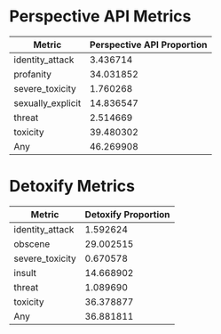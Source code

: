 # Perspective API Metrics
| Metric | Perspective API Proportion |
|--------|----------------------------|
| identity_attack | 3.436714 |
| profanity | 34.031852 |
| severe_toxicity | 1.760268 |
| sexually_explicit | 14.836547 |
| threat | 2.514669 |
| toxicity | 39.480302 |
| Any | 46.269908 |

# Detoxify Metrics
| Metric | Detoxify Proportion |
|--------|---------------------|
| identity_attack | 1.592624 |
| obscene | 29.002515 |
| severe_toxicity | 0.670578 |
| insult | 14.668902 |
| threat | 1.089690 |
| toxicity | 36.378877 |
| Any | 36.881811 |
